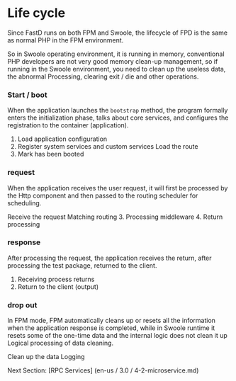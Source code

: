 # Life cycle

Since FastD runs on both FPM and Swoole, the lifecycle of FPD is the same as normal PHP in the FPM environment.

So in Swoole operating environment, it is running in memory, conventional PHP developers are not very good memory clean-up management, so if running in the Swoole environment, you need to clean up the useless data, the abnormal Processing, clearing exit / die and other operations.

### Start / boot

When the application launches the `bootstrap` method, the program formally enters the initialization phase, talks about core services, and configures the registration to the container (application).

1. Load application configuration
2. Register system services and custom services
Load the route
4. Mark has been booted

### request

When the application receives the user request, it will first be processed by the Http component and then passed to the routing scheduler for scheduling.

Receive the request
Matching routing
3. Processing middleware
4. Return processing

### response

After processing the request, the application receives the return, after processing the test package, returned to the client.

1. Receiving process returns
2. Return to the client (output)

### drop out

In FPM mode, FPM automatically cleans up or resets all the information when the application response is completed, while in Swoole runtime it resets some of the one-time data and the internal logic does not clean it up Logical processing of data cleaning.

Clean up the data
Logging

Next Section: [RPC Services] (en-us / 3.0 / 4-2-microservice.md)